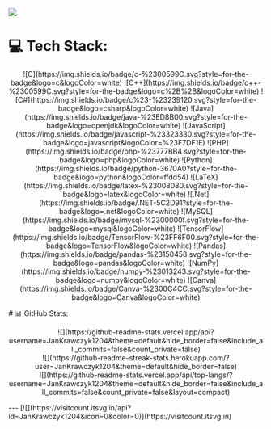 ![](https://readme-typing-svg.demolab.com?font=Fira+Code&duration=1500&pause=2000&width=435&lines=Jan+Krawczyk)

# 💻 Tech Stack:
<p align="center">
![C](https://img.shields.io/badge/c-%2300599C.svg?style=for-the-badge&logo=c&logoColor=white) ![C++](https://img.shields.io/badge/c++-%2300599C.svg?style=for-the-badge&logo=c%2B%2B&logoColor=white) ![C#](https://img.shields.io/badge/c%23-%23239120.svg?style=for-the-badge&logo=csharp&logoColor=white) ![Java](https://img.shields.io/badge/java-%23ED8B00.svg?style=for-the-badge&logo=openjdk&logoColor=white) ![JavaScript](https://img.shields.io/badge/javascript-%23323330.svg?style=for-the-badge&logo=javascript&logoColor=%23F7DF1E) ![PHP](https://img.shields.io/badge/php-%23777BB4.svg?style=for-the-badge&logo=php&logoColor=white) ![Python](https://img.shields.io/badge/python-3670A0?style=for-the-badge&logo=python&logoColor=ffdd54) ![LaTeX](https://img.shields.io/badge/latex-%23008080.svg?style=for-the-badge&logo=latex&logoColor=white) ![.Net](https://img.shields.io/badge/.NET-5C2D91?style=for-the-badge&logo=.net&logoColor=white) ![MySQL](https://img.shields.io/badge/mysql-%2300000f.svg?style=for-the-badge&logo=mysql&logoColor=white) ![TensorFlow](https://img.shields.io/badge/TensorFlow-%23FF6F00.svg?style=for-the-badge&logo=TensorFlow&logoColor=white) ![Pandas](https://img.shields.io/badge/pandas-%23150458.svg?style=for-the-badge&logo=pandas&logoColor=white) ![NumPy](https://img.shields.io/badge/numpy-%23013243.svg?style=for-the-badge&logo=numpy&logoColor=white) ![Canva](https://img.shields.io/badge/Canva-%2300C4CC.svg?style=for-the-badge&logo=Canva&logoColor=white)
</p>
# 📊 GitHub Stats:
<p align="center">
![](https://github-readme-stats.vercel.app/api?username=JanKrawczyk1204&theme=default&hide_border=false&include_all_commits=false&count_private=false)<br/>
![](https://github-readme-streak-stats.herokuapp.com/?user=JanKrawczyk1204&theme=default&hide_border=false)<br/>
![](https://github-readme-stats.vercel.app/api/top-langs/?username=JanKrawczyk1204&theme=default&hide_border=false&include_all_commits=false&count_private=false&layout=compact)
</p>
---
[![](https://visitcount.itsvg.in/api?id=JanKrawczyk1204&icon=0&color=0)](https://visitcount.itsvg.in)

<!-- Proudly created with GPRM ( https://gprm.itsvg.in ) -->
